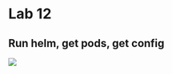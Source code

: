 # Lab 12

## Run helm, get pods, get config

![](https://github.com/NastyRu/DevOps_labs/blob/lab12/k8s/12.png)
